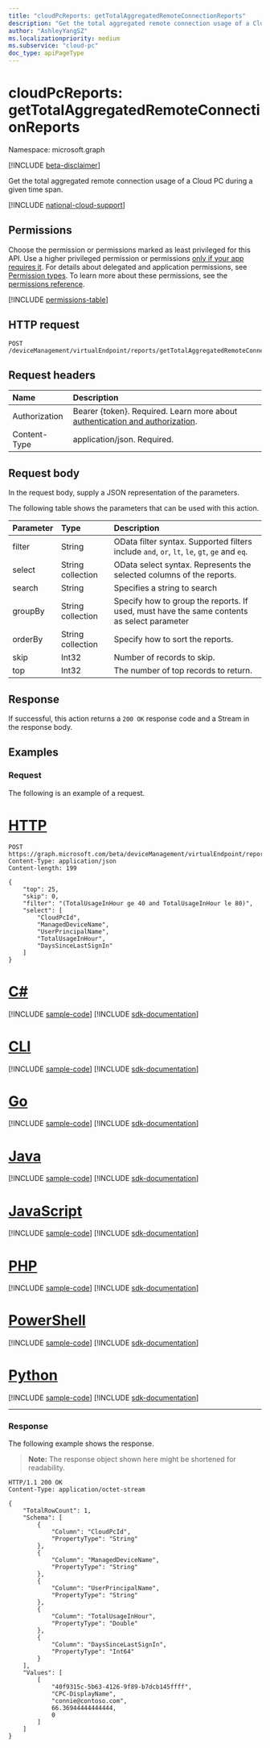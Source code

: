 ```yaml
---
title: "cloudPcReports: getTotalAggregatedRemoteConnectionReports"
description: "Get the total aggregated remote connection usage of a Cloud PC during a given time span."
author: "AshleyYangSZ"
ms.localizationpriority: medium
ms.subservice: "cloud-pc"
doc_type: apiPageType
---
```


# cloudPcReports: getTotalAggregatedRemoteConnectionReports
Namespace: microsoft.graph

[!INCLUDE [beta-disclaimer](../../includes/beta-disclaimer.md)]

Get the total aggregated remote connection usage of a Cloud PC during a given time span.

[!INCLUDE [national-cloud-support](../../includes/global-only.md)]

## Permissions
Choose the permission or permissions marked as least privileged for this API. Use a higher privileged permission or permissions [only if your app requires it](/graph/permissions-overview#best-practices-for-using-microsoft-graph-permissions). For details about delegated and application permissions, see [Permission types](/graph/permissions-overview#permission-types). To learn more about these permissions, see the [permissions reference](/graph/permissions-reference).

<!-- { "blockType": "permissions", "name": "cloudpcreports_gettotalaggregatedremoteconnectionreports" } -->
[!INCLUDE [permissions-table](../includes/permissions/cloudpcreports-gettotalaggregatedremoteconnectionreports-permissions.md)]

## HTTP request

<!-- {
  "blockType": "ignored"
}
-->
``` http
POST /deviceManagement/virtualEndpoint/reports/getTotalAggregatedRemoteConnectionReports
```

## Request headers
|Name|Description|
|:---|:---|
|Authorization|Bearer {token}. Required. Learn more about [authentication and authorization](/graph/auth/auth-concepts).|
|Content-Type|application/json. Required.|

## Request body
In the request body, supply a JSON representation of the parameters.

The following table shows the parameters that can be used with this action.

|Parameter|Type|Description|
|:---|:---|:---|
|filter|String|OData filter syntax. Supported filters include `and`, `or`, `lt`, `le`, `gt`, `ge` and `eq`.|
|select|String collection|OData select syntax. Represents the selected columns of the reports. |
|search|String|Specifies a string to search|
|groupBy|String collection|Specify how to group the reports. If used, must have the same contents as select parameter|
|orderBy|String collection|Specify how to sort the reports.|
|skip|Int32|Number of records to skip.|
|top|Int32|The number of top records to return.|



## Response

If successful, this action returns a `200 OK` response code and a Stream in the response body.

## Examples

### Request
The following is an example of a request.

# [HTTP](#tab/http)
<!-- {
  "blockType": "request",
  "name": "cloudpcreportsthis.gettotalaggregatedremoteconnectionreports"
}
-->
``` http
POST https://graph.microsoft.com/beta/deviceManagement/virtualEndpoint/reports/getTotalAggregatedRemoteConnectionReports
Content-Type: application/json
Content-length: 199

{
    "top": 25,
    "skip": 0,
    "filter": "(TotalUsageInHour ge 40 and TotalUsageInHour le 80)",
    "select": [
        "CloudPcId",
        "ManagedDeviceName",
        "UserPrincipalName",
        "TotalUsageInHour",
        "DaysSinceLastSignIn"
    ]
}
```

# [C#](#tab/csharp)
[!INCLUDE [sample-code](../includes/snippets/csharp/cloudpcreportsthisgettotalaggregatedremoteconnectionreports-csharp-snippets.md)]
[!INCLUDE [sdk-documentation](../includes/snippets/snippets-sdk-documentation-link.md)]

# [CLI](#tab/cli)
[!INCLUDE [sample-code](../includes/snippets/cli/cloudpcreportsthisgettotalaggregatedremoteconnectionreports-cli-snippets.md)]
[!INCLUDE [sdk-documentation](../includes/snippets/snippets-sdk-documentation-link.md)]

# [Go](#tab/go)
[!INCLUDE [sample-code](../includes/snippets/go/cloudpcreportsthisgettotalaggregatedremoteconnectionreports-go-snippets.md)]
[!INCLUDE [sdk-documentation](../includes/snippets/snippets-sdk-documentation-link.md)]

# [Java](#tab/java)
[!INCLUDE [sample-code](../includes/snippets/java/cloudpcreportsthisgettotalaggregatedremoteconnectionreports-java-snippets.md)]
[!INCLUDE [sdk-documentation](../includes/snippets/snippets-sdk-documentation-link.md)]

# [JavaScript](#tab/javascript)
[!INCLUDE [sample-code](../includes/snippets/javascript/cloudpcreportsthisgettotalaggregatedremoteconnectionreports-javascript-snippets.md)]
[!INCLUDE [sdk-documentation](../includes/snippets/snippets-sdk-documentation-link.md)]

# [PHP](#tab/php)
[!INCLUDE [sample-code](../includes/snippets/php/cloudpcreportsthisgettotalaggregatedremoteconnectionreports-php-snippets.md)]
[!INCLUDE [sdk-documentation](../includes/snippets/snippets-sdk-documentation-link.md)]

# [PowerShell](#tab/powershell)
[!INCLUDE [sample-code](../includes/snippets/powershell/cloudpcreportsthisgettotalaggregatedremoteconnectionreports-powershell-snippets.md)]
[!INCLUDE [sdk-documentation](../includes/snippets/snippets-sdk-documentation-link.md)]

# [Python](#tab/python)
[!INCLUDE [sample-code](../includes/snippets/python/cloudpcreportsthisgettotalaggregatedremoteconnectionreports-python-snippets.md)]
[!INCLUDE [sdk-documentation](../includes/snippets/snippets-sdk-documentation-link.md)]

---

### Response
The following example shows the response.
>**Note:** The response object shown here might be shortened for readability.
<!-- {
  "blockType": "response",
  "truncated": true,
  "@odata.type": "Edm.Stream"
}
-->
``` http
HTTP/1.1 200 OK
Content-Type: application/octet-stream

{
    "TotalRowCount": 1,
    "Schema": [
        {
            "Column": "CloudPcId",
            "PropertyType": "String"
        },
        {
            "Column": "ManagedDeviceName",
            "PropertyType": "String"
        },
        {
            "Column": "UserPrincipalName",
            "PropertyType": "String"
        },
        {
            "Column": "TotalUsageInHour",
            "PropertyType": "Double"
        },
        {
            "Column": "DaysSinceLastSignIn",
            "PropertyType": "Int64"
        }
    ],
    "Values": [
        [
            "40f9315c-5b63-4126-9f89-b7dcb145ffff",
            "CPC-DisplayName",
            "connie@contoso.com",
            66.36944444444444,
            0
        ]
    ]
}
```

